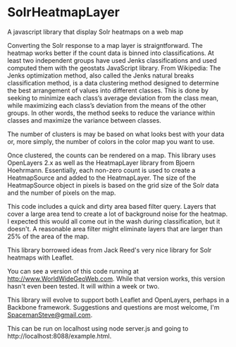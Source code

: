 # SolrHeatmapLayer
A javascript library that display Solr heatmaps on a web map

Converting the Solr response to a map layer is straigntforward.  The
heatmap works better if the count data is binned into classifications.
At least two independent groups have used Jenks classifications and
used computed them with the geostats JavaScript library.  From
Wikipedia:
The Jenks optimization method, also called the Jenks natural breaks
classification method, is a data clustering method designed to
determine the best arrangement of values into different classes. This
is done by seeking to minimize each class’s average deviation from the
class mean, while maximizing each class’s deviation from the means of
the other groups. In other words, the method seeks to reduce the
variance within classes and maximize the variance between classes. 

The number of clusters is may be based on what looks best with your
data or, more simply, the number of colors in the color map you want
to use.

Once clustered, the counts can be rendered on a map.  This library
uses OpenLayers 2.x as well as the HeatmapLayer library from Bjoern
Hoehrmann.  Essentially, each non-zero count is used to create a
HeatmapSource and added to the HeatmapLayer.  The size of the
HeatmapSource object in pixels is based on the grid size of the Solr
data and the number of pixels on the map.

This code includes a quick and dirty area based filter query.  Layers
that cover a large area tend to create a lot of background noise for
the heatmap.  I expected this would all come out in the wash during
classification, but it doesn't.  A reasonable area filter might
eliminate layers that are larger than 25% of the area of the
map.  

This library borrowed ideas from Jack Reed's very nice library for Solr
heatmaps with Leaflet.

You can see a version of this code running at
http://www.WorldWideGeoWeb.com.  While that version works, this
version hasn't even been tested.  It will within a week or two.

This library will evolve to support both Leaflet and OpenLayers,
perhaps in a Backbone framework.  Suggestions and questions are most
welcome, I'm SpacemanSteve@gmail.com.

This can be run on localhost using node server.js and going to
http://localhost:8088/example.html.  

